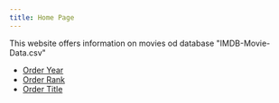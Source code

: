 ```yaml
---
title: Home Page
---
```


This website offers information on movies od database "IMDB-Movie-Data.csv" 

* [Order Year](/year)
* [Order Rank](/rank)
* [Order Title](/title)